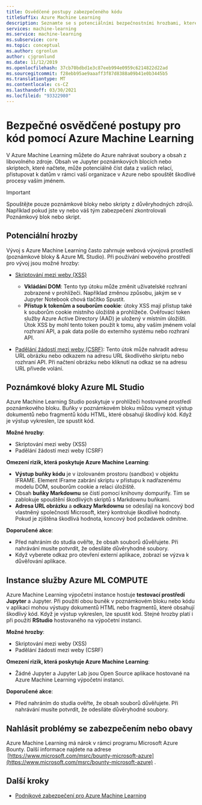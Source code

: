 ```yaml
---
title: Osvědčené postupy zabezpečeného kódu
titleSuffix: Azure Machine Learning
description: Seznamte se s potenciálními bezpečnostními hrozbami, které mohou existovat při vývoji pro Azure Machine Learning, zmírnění a osvědčené postupy.
services: machine-learning
ms.service: machine-learning
ms.subservice: core
ms.topic: conceptual
ms.author: cgronlun
author: cjgronlund
ms.date: 11/12/2019
ms.openlocfilehash: 37cb70bdbd1e3c87eeb994e0959c6214822d22ad
ms.sourcegitcommit: f28ebb95ae9aaaff3f87d8388a09b41e0b3445b5
ms.translationtype: MT
ms.contentlocale: cs-CZ
ms.lasthandoff: 03/30/2021
ms.locfileid: "93322980"
---
```

# <a name="secure-code-best-practices-with-azure-machine-learning"></a>Bezpečné osvědčené postupy pro kód pomocí Azure Machine Learning

V Azure Machine Learning můžete do Azure nahrávat soubory a obsah z libovolného zdroje. Obsah ve Jupyter poznámkových blocích nebo skriptech, které načtete, může potenciálně číst data z vašich relací, přistupovat k datům v rámci vaší organizace v Azure nebo spouštět škodlivé procesy vaším jménem.

> [!IMPORTANT]
> Spouštějte pouze poznámkové bloky nebo skripty z důvěryhodných zdrojů. Například pokud jste vy nebo váš tým zabezpečení zkontrolovali Poznámkový blok nebo skript.

## <a name="potential-threats"></a>Potenciální hrozby

Vývoj s Azure Machine Learning často zahrnuje webová vývojová prostředí (poznámkové bloky & Azure ML Studio). Při používání webového prostředí pro vývoj jsou možné hrozby:

* [Skriptování mezi weby (XSS)](https://owasp.org/www-community/attacks/xss/)

    * __Vkládání DOM__: Tento typ útoku může změnit uživatelské rozhraní zobrazené v prohlížeči. Například změnou způsobu, jakým se v Jupyter Notebook chová tlačítko Spustit.
    * __Přístup k tokenům a souborům cookie__: útoky XSS mají přístup také k souborům cookie místního úložiště a prohlížeče. Ověřovací token služby Azure Active Directory (AAD) je uložený v místním úložišti. Útok XSS by mohl tento token použít k tomu, aby vaším jménem volal rozhraní API, a pak data pošle do externího systému nebo rozhraní API.

* [Padělání žádostí mezi weby (CSRF)](https://owasp.org/www-community/attacks/csrf): Tento útok může nahradit adresu URL obrázku nebo odkazem na adresu URL škodlivého skriptu nebo rozhraní API. Při načtení obrázku nebo kliknutí na odkaz se na adresu URL přivede volání.

## <a name="azure-ml-studio-notebooks"></a>Poznámkové bloky Azure ML Studio

Azure Machine Learning Studio poskytuje v prohlížeči hostované prostředí poznámkového bloku. Buňky v poznámkovém bloku můžou vymezit výstup dokumentů nebo fragmentů kódu HTML, které obsahují škodlivý kód.  Když je výstup vykreslen, lze spustit kód.

__Možné hrozby__:
* Skriptování mezi weby (XSS)
* Padělání žádostí mezi weby (CSRF)

__Omezení rizik, která poskytuje Azure Machine Learning__:
* __Výstup buňky kódu__ je v izolovaném prostoru (sandbox) v objektu IFRAME. Element IFrame zabrání skriptu v přístupu k nadřazenému modelu DOM, souborům cookie a relaci úložiště.
* Obsah __buňky Markdownu__ se čistí pomocí knihovny dompurify. Tím se zablokuje spouštění škodlivých skriptů s Markdownu buňkami.
* __Adresa URL obrázku__ a __odkazy Markdownu__ se odesílají na koncový bod vlastněný společností Microsoft, který kontroluje škodlivé hodnoty. Pokud je zjištěna škodlivá hodnota, koncový bod požadavek odmítne.

__Doporučené akce__:
* Před nahráním do studia ověřte, že obsah souborů důvěřujete. Při nahrávání musíte potvrdit, že odesíláte důvěryhodné soubory.
* Když vyberete odkaz pro otevření externí aplikace, zobrazí se výzva k důvěřování aplikace.

## <a name="azure-ml-compute-instance"></a>Instance služby Azure ML COMPUTE

Azure Machine Learning výpočetní instance hostuje __testovací prostředí__ __Jupyter__ a Jupyter. Při použití obou buněk v poznámkovém bloku nebo kódu v aplikaci mohou výstupy dokumentů HTML nebo fragmentů, které obsahují škodlivý kód. Když je výstup vykreslen, lze spustit kód. Stejné hrozby platí i při použití __RStudio__ hostovaného na výpočetní instanci.

__Možné hrozby__:
* Skriptování mezi weby (XSS)
* Padělání žádostí mezi weby (CSRF)

__Omezení rizik, která poskytuje Azure Machine Learning__:
* Žádné Jupyter a Jupyter Lab jsou Open Source aplikace hostované na Azure Machine Learning výpočetní instanci.

__Doporučené akce__:
* Před nahráním do studia ověřte, že obsah souborů důvěřujete. Při nahrávání musíte potvrdit, že odesíláte důvěryhodné soubory.

## <a name="report-security-issues-or-concerns"></a>Nahlásit problémy se zabezpečením nebo obavy 

Azure Machine Learning má nárok v rámci programu Microsoft Azure Bounty. Další informace najdete na adrese  [https://www.microsoft.com/msrc/bounty-microsoft-azure](https://www.microsoft.com/msrc/bounty-microsoft-azure) .

## <a name="next-steps"></a>Další kroky

* [Podnikové zabezpečení pro Azure Machine Learning](concept-enterprise-security.md)